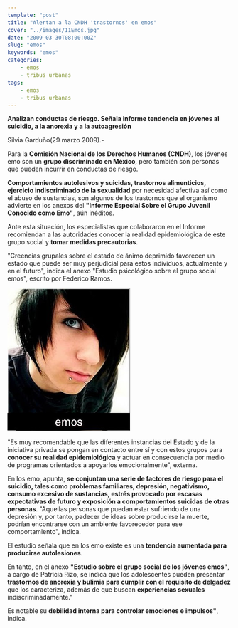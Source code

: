 ```yaml
---
template: "post"
title: "Alertan a la CNDH 'trastornos' en emos"
cover: "../images/11Emos.jpg"
date: "2009-03-30T08:00:00Z"
slug: "emos"
keywords: "emos"
categories: 
    - emos
    - tribus urbanas
tags:
    - emos
    - tribus urbanas
---
```



**Analizan conductas de riesgo. Señala informe tendencia en jóvenes al suicidio, a la anorexia y a la autoagresión**

Silvia Garduño(29 marzo 2009).-

Para la **Comisión Nacional de los Derechos Humanos (CNDH)**, los jóvenes emo son un **grupo discriminado en México**, pero también son personas que pueden incurrir en conductas de riesgo.

**Comportamientos autolesivos y suicidas, trastornos alimenticios, ejercicio indiscriminado de la sexualidad** por necesidad afectiva así como el abuso de sustancias, son algunos de los trastornos que el organismo advierte en los anexos del **"Informe Especial Sobre el Grupo Juvenil Conocido como Emo"**, aún inéditos.

Ante esta situación, los especialistas que colaboraron en el Informe recomiendan a las autoridades conocer la realidad epidemiológica de este grupo social y **tomar medidas precautorias**. 

"Creencias grupales sobre el estado de ánimo deprimido favorecen un estado que puede ser muy perjudicial para estos individuos, actualmente y en el futuro", indica el anexo "Estudio psicológico sobre el grupo social emos", escrito por Federico Ramos.

![Emos](../images/11Emos.jpg)

"Es muy recomendable que las diferentes instancias del Estado y de la iniciativa privada se pongan en contacto entre sí y con estos grupos para **conocer su realidad epidemiológica** y actuar en consecuencia por medio de programas orientados a apoyarlos emocionalmente", externa.

En los emo, apunta, **se conjuntan una serie de factores de riesgo para el suicidio, tales como problemas familiares, depresión, negativismo, consumo excesivo de sustancias, estrés provocado por escasas expectativas de futuro y exposición a comportamientos suicidas de otras personas**. "Aquellas personas que puedan estar sufriendo de una depresión y, por tanto, padecer de ideas sobre producirse la muerte, podrían encontrarse con un ambiente favorecedor para ese comportamiento", indica.

El estudio señala que en los emo existe es una **tendencia aumentada para producirse autolesiones**.

En tanto, en el anexo **"Estudio sobre el grupo social de los jóvenes emos"**, a cargo de Patricia Rizo, se indica que los adolescentes pueden presentar **trastornos de anorexia y bulimia para cumplir con el requisito de delgadez** que los caracteriza, además de que buscan **experiencias sexuales** indiscriminadamente."

Es notable su **debilidad interna para controlar emociones e impulsos"**, indica.